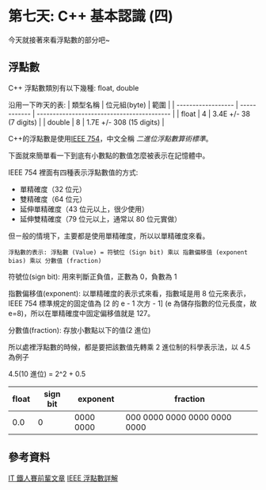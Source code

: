 # 第七天: C++ 基本認識 (四)

今天就接著來看浮點數的部分吧~

## 浮點數

C++ 浮點數類別有以下幾種: float, double

沿用一下昨天的表:
| 類型名稱 | 位元組(byte) | 範圍 |
| ------------------ | ------------ | ------------------------------------------ |
| float | 4 | 3.4E +/- 38 (7 digits) |
| double | 8 | 1.7E +/- 308 (15 digits) |

C++的浮點數是使用[IEEE 754](https://zh.wikipedia.org/wiki/IEEE_754)，中文全稱 _二進位浮點數算術標準_。

下面就來簡單看一下到底有小數點的數值怎麼被表示在記憶體中。

IEEE 754 裡面有四種表示浮點數值的方式:

- 單精確度（32 位元）
- 雙精確度（64 位元）
- 延伸單精確度（43 位元以上，很少使用）
- 延伸雙精確度（79 位元以上，通常以 80 位元實做）

但ㄧ般的情境下，主要都是使用單精確度，所以以單精確度來看。

`浮點數的表示: 浮點數 (Value) = 符號位 (Sign bit) 乘以 指數偏移值 (exponent bias) 乘以 分數值 (fraction)`

符號位(sign bit): 用來判斷正負值，正數為 0，負數為 1

指數偏移值(exponent): 以單精確度的表示式來看，指數域是用 8 位元來表示，IEEE 754 標準規定的固定值為 [2 的 e - 1 次方 - 1] (e 為儲存指數的位元長度，故 e=8)，所以在單精確度中固定偏移值就是 127。

分數值(fraction): 存放小數點以下的值(2 進位)

所以處裡浮點數的時候，都是要把該數值先轉乘 2 進位制的科學表示法，以 4.5 為例子

4.5(10 進位) = 2^2 + 0.5

| float | sign bit | exponent  | fraction                     |
| ----- | -------- | --------- | ---------------------------- |
| 0.0   | 0        | 0000 0000 | 000 0000 0000 0000 0000 0000 |

## 參考資料

[IT 鐵人賽前輩文章](https://ithelp.ithome.com.tw/articles/10266532)
[IEEE 浮點數詳解](https://www.796t.com/content/1549993149.html)
